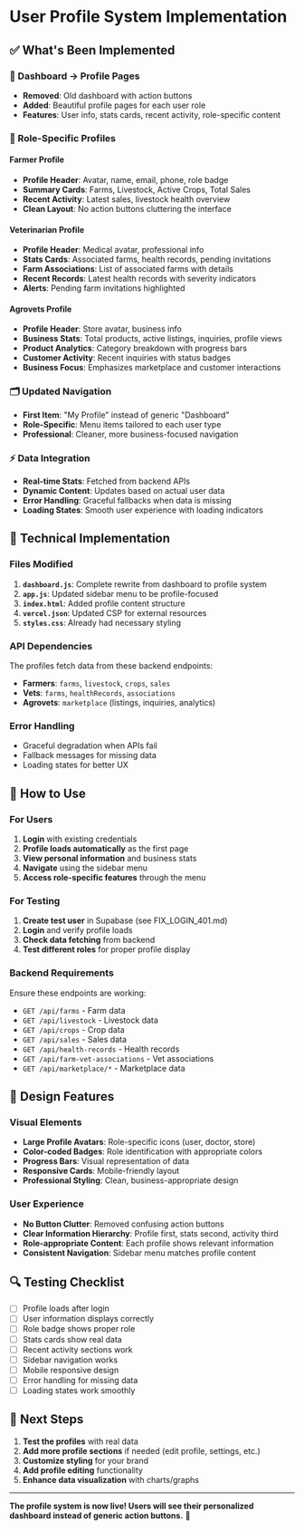 # User Profile System Implementation

## ✅ What's Been Implemented

### **🔄 Dashboard → Profile Pages**
- **Removed**: Old dashboard with action buttons
- **Added**: Beautiful profile pages for each user role
- **Features**: User info, stats cards, recent activity, role-specific content

### **👤 Role-Specific Profiles**

#### **Farmer Profile**
- **Profile Header**: Avatar, name, email, phone, role badge
- **Summary Cards**: Farms, Livestock, Active Crops, Total Sales
- **Recent Activity**: Latest sales, livestock health overview
- **Clean Layout**: No action buttons cluttering the interface

#### **Veterinarian Profile**
- **Profile Header**: Medical avatar, professional info
- **Stats Cards**: Associated farms, health records, pending invitations
- **Farm Associations**: List of associated farms with details
- **Recent Records**: Latest health records with severity indicators
- **Alerts**: Pending farm invitations highlighted

#### **Agrovets Profile**
- **Profile Header**: Store avatar, business info
- **Business Stats**: Total products, active listings, inquiries, profile views
- **Product Analytics**: Category breakdown with progress bars
- **Customer Activity**: Recent inquiries with status badges
- **Business Focus**: Emphasizes marketplace and customer interactions

### **🗂️ Updated Navigation**
- **First Item**: "My Profile" instead of generic "Dashboard"
- **Role-Specific**: Menu items tailored to each user type
- **Professional**: Cleaner, more business-focused navigation

### **⚡ Data Integration**
- **Real-time Stats**: Fetched from backend APIs
- **Dynamic Content**: Updates based on actual user data
- **Error Handling**: Graceful fallbacks when data is missing
- **Loading States**: Smooth user experience with loading indicators

## 🔧 Technical Implementation

### **Files Modified**
1. **`dashboard.js`**: Complete rewrite from dashboard to profile system
2. **`app.js`**: Updated sidebar menu to be profile-focused
3. **`index.html`**: Added profile content structure
4. **`vercel.json`**: Updated CSP for external resources
5. **`styles.css`**: Already had necessary styling

### **API Dependencies**
The profiles fetch data from these backend endpoints:
- **Farmers**: `farms`, `livestock`, `crops`, `sales`
- **Vets**: `farms`, `healthRecords`, `associations`
- **Agrovets**: `marketplace` (listings, inquiries, analytics)

### **Error Handling**
- Graceful degradation when APIs fail
- Fallback messages for missing data
- Loading states for better UX

## 🚀 How to Use

### **For Users**
1. **Login** with existing credentials
2. **Profile loads automatically** as the first page
3. **View personal information** and business stats
4. **Navigate** using the sidebar menu
5. **Access role-specific features** through the menu

### **For Testing**
1. **Create test user** in Supabase (see FIX_LOGIN_401.md)
2. **Login** and verify profile loads
3. **Check data fetching** from backend
4. **Test different roles** for proper profile display

### **Backend Requirements**
Ensure these endpoints are working:
- `GET /api/farms` - Farm data
- `GET /api/livestock` - Livestock data
- `GET /api/crops` - Crop data
- `GET /api/sales` - Sales data
- `GET /api/health-records` - Health records
- `GET /api/farm-vet-associations` - Vet associations
- `GET /api/marketplace/*` - Marketplace data

## 🎨 Design Features

### **Visual Elements**
- **Large Profile Avatars**: Role-specific icons (user, doctor, store)
- **Color-coded Badges**: Role identification with appropriate colors
- **Progress Bars**: Visual representation of data
- **Responsive Cards**: Mobile-friendly layout
- **Professional Styling**: Clean, business-appropriate design

### **User Experience**
- **No Button Clutter**: Removed confusing action buttons
- **Clear Information Hierarchy**: Profile first, stats second, activity third
- **Role-appropriate Content**: Each profile shows relevant information
- **Consistent Navigation**: Sidebar menu matches profile content

## 🔍 Testing Checklist

- [ ] Profile loads after login
- [ ] User information displays correctly
- [ ] Role badge shows proper role
- [ ] Stats cards show real data
- [ ] Recent activity sections work
- [ ] Sidebar navigation works
- [ ] Mobile responsive design
- [ ] Error handling for missing data
- [ ] Loading states work smoothly

## 📱 Next Steps

1. **Test the profiles** with real data
2. **Add more profile sections** if needed (edit profile, settings, etc.)
3. **Customize styling** for your brand
4. **Add profile editing** functionality
5. **Enhance data visualization** with charts/graphs

---

**The profile system is now live! Users will see their personalized dashboard instead of generic action buttons.** 🎉

